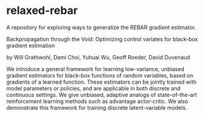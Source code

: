 # relaxed-rebar
A repository for exploring ways to generalize the REBAR gradient estimator.

Backpropagation through the Void:
Optimizing control variates for black-box gradient estimation

by Will Grathwohl, Dami Choi, Yuhuai Wu, Geoff Roeder, David Duvenaud

We introduce a general framework for learning low-variance, unbiased gradient estimators for black-box functions of random variables, based on gradients of a learned function.
These estimators can be jointly trained with model parameters or policies, and are applicable in both discrete and continuous settings.
We give unbiased, adaptive analogs of state-of-the-art reinforcement learning methods such as advantage actor-critic.
We also demonstrate this framework for training discrete latent-variable models.

